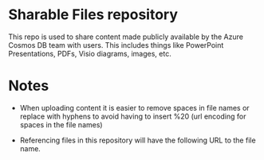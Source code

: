 # Sharable Files repository

This repo is used to share content made publicly available by the Azure Cosmos DB team with users. This includes things like PowerPoint Presentations, PDFs, Visio diagrams, images, etc.

# Notes

- When uploading content it is easier to remove spaces in file names or replace with hyphens to avoid having to insert %20 (url encoding for spaces in the file names)

- Referencing files in this repository will have the following URL to the file name.
